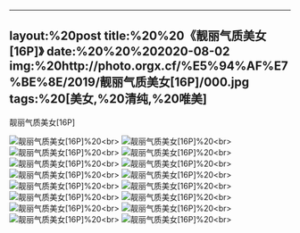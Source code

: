 ﻿---
layout:%20post
title:%20%20《靓丽气质美女[16P]》
date:%20%20%202020-08-02
img:%20http://photo.orgx.cf/%E5%94%AF%E7%BE%8E/2019/靓丽气质美女[16P]/000.jpg
tags:%20[美女,%20清纯,%20唯美]
---

靓丽气质美女[16P]

![靓丽气质美女[16P]](http://photo.orgx.cf/%E5%94%AF%E7%BE%8E/2019/靓丽气质美女[16P]/001.jpg%20''靓丽气质美女[16P]'')%20<br>
![靓丽气质美女[16P]](http://photo.orgx.cf/%E5%94%AF%E7%BE%8E/2019/靓丽气质美女[16P]/002.jpg%20''靓丽气质美女[16P]'')%20<br>
![靓丽气质美女[16P]](http://photo.orgx.cf/%E5%94%AF%E7%BE%8E/2019/靓丽气质美女[16P]/003.jpg%20''靓丽气质美女[16P]'')%20<br>
![靓丽气质美女[16P]](http://photo.orgx.cf/%E5%94%AF%E7%BE%8E/2019/靓丽气质美女[16P]/004.jpg%20''靓丽气质美女[16P]'')%20<br>
![靓丽气质美女[16P]](http://photo.orgx.cf/%E5%94%AF%E7%BE%8E/2019/靓丽气质美女[16P]/005.jpg%20''靓丽气质美女[16P]'')%20<br>
![靓丽气质美女[16P]](http://photo.orgx.cf/%E5%94%AF%E7%BE%8E/2019/靓丽气质美女[16P]/006.jpg%20''靓丽气质美女[16P]'')%20<br>
![靓丽气质美女[16P]](http://photo.orgx.cf/%E5%94%AF%E7%BE%8E/2019/靓丽气质美女[16P]/007.jpg%20''靓丽气质美女[16P]'')%20<br>
![靓丽气质美女[16P]](http://photo.orgx.cf/%E5%94%AF%E7%BE%8E/2019/靓丽气质美女[16P]/008.jpg%20''靓丽气质美女[16P]'')%20<br>
![靓丽气质美女[16P]](http://photo.orgx.cf/%E5%94%AF%E7%BE%8E/2019/靓丽气质美女[16P]/009.jpg%20''靓丽气质美女[16P]'')%20<br>
![靓丽气质美女[16P]](http://photo.orgx.cf/%E5%94%AF%E7%BE%8E/2019/靓丽气质美女[16P]/010.jpg%20''靓丽气质美女[16P]'')%20<br>
![靓丽气质美女[16P]](http://photo.orgx.cf/%E5%94%AF%E7%BE%8E/2019/靓丽气质美女[16P]/011.jpg%20''靓丽气质美女[16P]'')%20<br>
![靓丽气质美女[16P]](http://photo.orgx.cf/%E5%94%AF%E7%BE%8E/2019/靓丽气质美女[16P]/012.jpg%20''靓丽气质美女[16P]'')%20<br>
![靓丽气质美女[16P]](http://photo.orgx.cf/%E5%94%AF%E7%BE%8E/2019/靓丽气质美女[16P]/013.jpg%20''靓丽气质美女[16P]'')%20<br>
![靓丽气质美女[16P]](http://photo.orgx.cf/%E5%94%AF%E7%BE%8E/2019/靓丽气质美女[16P]/014.jpg%20''靓丽气质美女[16P]'')%20<br>
![靓丽气质美女[16P]](http://photo.orgx.cf/%E5%94%AF%E7%BE%8E/2019/靓丽气质美女[16P]/015.jpg%20''靓丽气质美女[16P]'')%20<br>
![靓丽气质美女[16P]](http://photo.orgx.cf/%E5%94%AF%E7%BE%8E/2019/靓丽气质美女[16P]/016.jpg%20''靓丽气质美女[16P]'')%20<br>
